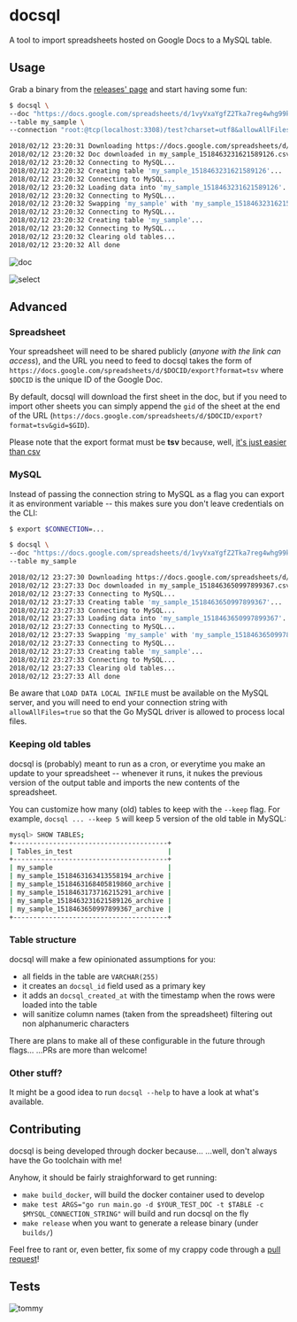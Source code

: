 # docsql

A tool to import spreadsheets hosted on Google Docs to a MySQL table.

## Usage

Grab a binary from the [releases' page](https://github.com/odino/docsql/releases)
and start having some fun:

``` bash
$ docsql \
--doc "https://docs.google.com/spreadsheets/d/1vyVxaYgfZ2Tka7reg4whg99kRlWqpg6cKvEa1QFArZI/export?format=tsv" \
--table my_sample \
--connection "root:@tcp(localhost:3308)/test?charset=utf8&allowAllFiles=true"

2018/02/12 23:20:31 Downloading https://docs.google.com/spreadsheets/d/1vyVxaYgfZ2Tka7reg4whg99kRlWqpg6cKvEa1QFArZI/export?format=tsv ...
2018/02/12 23:20:32 Doc downloaded in my_sample_1518463231621589126.csv
2018/02/12 23:20:32 Connecting to MySQL...
2018/02/12 23:20:32 Creating table 'my_sample_1518463231621589126'...
2018/02/12 23:20:32 Connecting to MySQL...
2018/02/12 23:20:32 Loading data into 'my_sample_1518463231621589126'...
2018/02/12 23:20:32 Connecting to MySQL...
2018/02/12 23:20:32 Swapping 'my_sample' with 'my_sample_1518463231621589126'
2018/02/12 23:20:32 Connecting to MySQL...
2018/02/12 23:20:32 Creating table 'my_sample'...
2018/02/12 23:20:32 Connecting to MySQL...
2018/02/12 23:20:32 Clearing old tables...
2018/02/12 23:20:32 All done
```

![doc](https://raw.githubusercontent.com/odino/docsql/master/images/doc.png)

![select](https://raw.githubusercontent.com/odino/docsql/master/images/docsql.png)

## Advanced

### Spreadsheet

Your spreadsheet will need to be shared publicly (*anyone with the link can access*),
and the URL you need to feed to docsql takes the form of `https://docs.google.com/spreadsheets/d/$DOCID/export?format=tsv`
where `$DOCID` is the unique ID of the Google Doc.

By default, docsql will download the first sheet in the doc, but if you need to
import other sheets you can simply append the `gid` of the sheet at the end of the URL
(`https://docs.google.com/spreadsheets/d/$DOCID/export?format=tsv&gid=$GID`).

Please note that the export format must be **tsv** because, well, [it's just
easier than csv](https://en.wikipedia.org/wiki/Tab-separated_values)

### MySQL

Instead of passing the connection string to MySQL as a flag you can export it as
environment variable -- this makes sure you don't leave credentials on the CLI:

``` bash
$ export $CONNECTION=...

$ docsql \
--doc "https://docs.google.com/spreadsheets/d/1vyVxaYgfZ2Tka7reg4whg99kRlWqpg6cKvEa1QFArZI/export?format=tsv" \
--table my_sample  

2018/02/12 23:27:30 Downloading https://docs.google.com/spreadsheets/d/1vyVxaYgfZ2Tka7reg4whg99kRlWqpg6cKvEa1QFArZI/export?format=tsv ...
2018/02/12 23:27:33 Doc downloaded in my_sample_1518463650997899367.csv
2018/02/12 23:27:33 Connecting to MySQL...
2018/02/12 23:27:33 Creating table 'my_sample_1518463650997899367'...
2018/02/12 23:27:33 Connecting to MySQL...
2018/02/12 23:27:33 Loading data into 'my_sample_1518463650997899367'...
2018/02/12 23:27:33 Connecting to MySQL...
2018/02/12 23:27:33 Swapping 'my_sample' with 'my_sample_1518463650997899367'
2018/02/12 23:27:33 Connecting to MySQL...
2018/02/12 23:27:33 Creating table 'my_sample'...
2018/02/12 23:27:33 Connecting to MySQL...
2018/02/12 23:27:33 Clearing old tables...
2018/02/12 23:27:33 All done
```

Be aware that `LOAD DATA LOCAL INFILE` must be available on the MySQL server,
and you will need to end your connection string with `allowAllFiles=true` so that
the Go MySQL driver is allowed to process local files.

### Keeping old tables

docsql is (probably) meant to run as a cron, or everytime you make an update to
your spreadsheet -- whenever it runs, it nukes the previous version of the output
table and imports the new contents of the spreadsheet.

You can customize how many (old) tables to keep with the `--keep` flag. For example,
`docsql ... --keep 5` will keep 5 version of the old table in MySQL:

``` bash
mysql> SHOW TABLES;
+---------------------------------------+
| Tables_in_test                        |
+---------------------------------------+
| my_sample                             |
| my_sample_1518463163413558194_archive |
| my_sample_1518463168405819860_archive |
| my_sample_1518463173716215291_archive |
| my_sample_1518463231621589126_archive |
| my_sample_1518463650997899367_archive |
+---------------------------------------+
```

### Table structure

docsql will make a few opinionated assumptions for you:

* all fields in the table are `VARCHAR(255)`
* it creates an `docsql_id` field used as a primary key
* it adds an `docsql_created_at` with the timestamp when the rows were loaded into the table
* will sanitize column names (taken from the spreadsheet) filtering out non alphanumeric characters

There are plans to make all of these configurable in the future through flags...
...PRs are more than welcome!

### Other stuff?

It might be a good idea to run `docsql --help` to have a look at what's available.

## Contributing

docsql is being developed through docker because... ...well, don't always have
the Go toolchain with me!

Anyhow, it should be fairly straighforward to get running:

* `make build_docker`, will build the docker container used to develop
* `make test ARGS="go run main.go -d $YOUR_TEST_DOC -t $TABLE -c $MYSQL_CONNECTION_STRING"` will build and run docsql on the fly
* `make release` when you want to generate a release binary (under `builds/`)

Feel free to rant or, even better, fix some of my crappy code through a [pull request](https://github.com/odino/docsql/pulls)!

## Tests

![tommy](https://raw.githubusercontent.com/odino/docsql/master/images/tommy.png)
